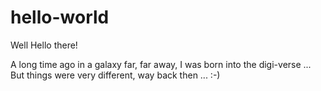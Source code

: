 # hello-world

Well Hello there!

A long time ago in a galaxy far, far away, 
I was born into the digi-verse ... 
But things were very different, way back then ... :-)
